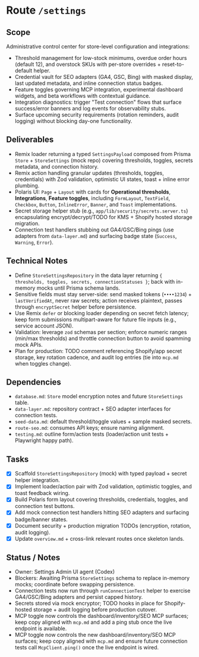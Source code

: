 # Route `/settings`

## Scope
Administrative control center for store-level configuration and integrations:
- Threshold management for low-stock minimums, overdue order hours (default 12), and overstock SKUs with per-store overrides + reset-to-default helper.
- Credential vault for SEO adapters (GA4, GSC, Bing) with masked display, last updated metadata, and inline connection status badges.
- Feature toggles governing MCP integration, experimental dashboard widgets, and beta workflows with contextual guidance.
- Integration diagnostics: trigger "Test connection" flows that surface success/error banners and log events for observability stubs.
- Surface upcoming security requirements (rotation reminders, audit logging) without blocking day-one functionality.

## Deliverables
- Remix loader returning a typed `SettingsPayload` composed from Prisma `Store` + `StoreSettings` (mock repo) covering thresholds, toggles, secrets metadata, and connection history.
- Remix action handling granular updates (thresholds, toggles, credentials) with Zod validation, optimistic UI states, toast + inline error plumbing.
- Polaris UI: `Page` + `Layout` with cards for **Operational thresholds**, **Integrations**, **Feature toggles**, including `FormLayout`, `TextField`, `Checkbox`, `Button`, `InlineError`, `Banner`, and `Toast` implementations.
- Secret storage helper stub (e.g., `app/lib/security/secrets.server.ts`) encapsulating encrypt/decrypt/TODO for KMS + Shopify hosted storage migration.
- Connection test handlers stubbing out GA4/GSC/Bing pings (use adapters from `data-layer.md`) and surfacing badge state (`Success`, `Warning`, `Error`).

## Technical Notes
- Define `StoreSettingsRepository` in the data layer returning `{ thresholds, toggles, secrets, connectionStatuses }`; back with in-memory mocks until Prisma schema lands.
- Sensitive fields must stay server-side: send masked tokens (`••••1234`) + `lastVerifiedAt`, never raw secrets; action receives plaintext, passes through `encryptSecret` helper before persistence.
- Use Remix `defer` or blocking loader depending on secret fetch latency; keep form submissions multipart-aware for future file inputs (e.g., service account JSON).
- Validation: leverage `zod` schemas per section; enforce numeric ranges (min/max thresholds) and throttle connection button to avoid spamming mock APIs.
- Plan for production: TODO comment referencing Shopify/app secret storage, key rotation cadence, and audit log entries (tie into `mcp.md` when toggles change).

## Dependencies
- `database.md`: `Store` model encryption notes and future `StoreSettings` table.
- `data-layer.md`: repository contract + SEO adapter interfaces for connection tests.
- `seed-data.md`: default threshold/toggle values + sample masked secrets.
- `route-seo.md`: consumes API keys; ensure naming alignment.
- `testing.md`: outline form/action tests (loader/action unit tests + Playwright happy path).

## Tasks
- [x] Scaffold `StoreSettingsRepository` (mock) with typed payload + secret helper integration.
- [x] Implement loader/action pair with Zod validation, optimistic toggles, and toast feedback wiring.
- [x] Build Polaris form layout covering thresholds, credentials, toggles, and connection test buttons.
- [x] Add mock connection test handlers hitting SEO adapters and surfacing badge/banner states.
- [x] Document security + production migration TODOs (encryption, rotation, audit logging).
- [x] Update `overview.md` + cross-link relevant routes once skeleton lands.

## Status / Notes
- Owner: Settings Admin UI agent (Codex)
- Blockers: Awaiting Prisma `StoreSettings` schema to replace in-memory mocks; coordinate before swapping persistence.
- Connection tests now run through `runConnectionTest` helper to exercise GA4/GSC/Bing adapters and persist capped history.
- Secrets stored via mock encryptor; TODO hooks in place for Shopify-hosted storage + audit logging before production cutover.
- MCP toggle now controls the dashboard/inventory/SEO MCP surfaces; keep copy aligned with `mcp.md` and add a ping stub once the live endpoint is available.
- MCP toggle now controls the new dashboard/inventory/SEO MCP surfaces; keep copy aligned with `mcp.md` and ensure future connection tests call `McpClient.ping()` once the live endpoint is wired.
